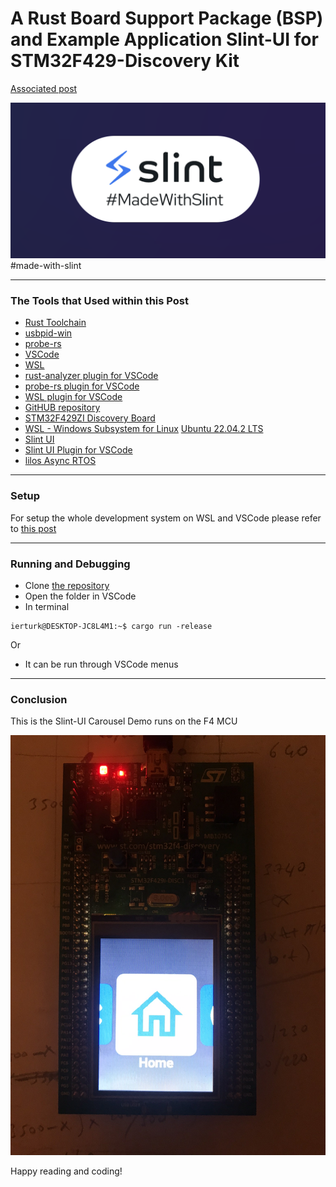 # A Rust Board Support Package (BSP) and Example Application Slint-UI for STM32F429-Discovery Kit 
[Associated post](https://erturk.me/projects/a-rust-bsp-package-for-stm32f4-discovery-kit/)

![Made with Slint](docs/images/made-with-slint.png)   
#made-with-slint
___
### The Tools that Used within this Post
- [Rust Toolchain](https://www.rust-lang.org/learn/get-started)
- [usbpid-win](https://github.com/dorssel/usbipd-win)
- [probe-rs](https://probe.rs/docs/getting-started/installation/)
- [VSCode](https://code.visualstudio.com/)
- [WSL](https://learn.microsoft.com/en-us/windows/wsl/install)
- [rust-analyzer plugin for VSCode](https://marketplace.visualstudio.com/items?itemName=rust-lang.rust-analyzer)
- [probe-rs plugin for VSCode](https://marketplace.visualstudio.com/items?itemName=probe-rs.probe-rs-debugger)
- [WSL plugin for VSCode](https://marketplace.visualstudio.com/items?itemName=ms-vscode-remote.remote-wsl)
- [GitHUB repository](https://github.com/ierturk/rust-on-stm32)
- [STM32F429ZI Discovery Board](https://www.st.com/en/evaluation-tools/32f429idiscovery.html)
- [WSL - Windows Subsystem for Linux](https://apps.microsoft.com/detail/windows-subsystem-for-linux/9P9TQF7MRM4R?hl=en-gb&gl=US)
[Ubuntu 22.04.2 LTS](https://apps.microsoft.com/detail/9PN20MSR04DW?hl=en-gb&gl=US)
- [Slint UI](https://slint.dev/)
- [Slint UI Plugin for VSCode](https://marketplace.visualstudio.com/items?itemName=Slint.slint)
- [lilos Async RTOS](https://github.com/cbiffle/lilos)
___
### Setup
For setup the whole development system on WSL and VSCode please refer to [this post](https://erturk.me/projects/working-with-rust-embedded-on-wsl/)
___
### Running and Debugging
- Clone [the repository](https://github.com/ierturk/rust-on-stm32)
- Open the folder in VSCode
- In terminal
```
ierturk@DESKTOP-JC8L4M1:~$ cargo run -release
```
Or
- It can be run through VSCode menus 
___
### Conclusion
This is the Slint-UI Carousel Demo runs on the F4 MCU   

![Slint UI Carousel Demo](docs/images/rust-slint-ui-carousel-demo.jpeg)

Happy reading and coding!

